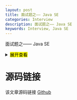 ```yaml
---
layout: post
title: 面试题之—— Java SE
categories: Interview
description: 面试题之—— Java SE
keywords: Interview, Java SE
---
```


面试题之—— Java SE

<details>
	<summary><mark>展开查看</mark></summary>

	<code>
	```java
	aaaa
	```
	</code>
</details>


# 源码链接
该文章源码链接 [Github](url)